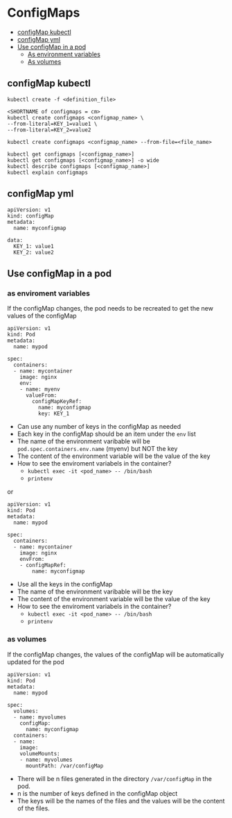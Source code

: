 # ConfigMaps

- [configMap kubectl](https://github.com/Ariel-Yu/knowledge-bases/blob/master/kubernetes/3.6.2-configMaps.md#configmap-kubectl)
- [configMap yml](https://github.com/Ariel-Yu/knowledge-bases/blob/master/kubernetes/3.6.2-configMaps.md#configmap-yml)
- [Use configMap in a pod](https://github.com/Ariel-Yu/knowledge-bases/blob/master/kubernetes/3.6.2-configMaps.md#use-configmap-in-a-pod)
  - [As environment variables](https://github.com/Ariel-Yu/knowledge-bases/blob/master/kubernetes/3.6.2-configMaps.md#as-enviroment-variables)
  - [As volumes](https://github.com/Ariel-Yu/knowledge-bases/blob/master/kubernetes/3.6.2-configMaps.md#as-volumes)

## configMap kubectl
```
kubectl create -f <definition_file>

<SHORTNAME of configmaps = cm>
kubectl create configmaps <configmap_name> \
--from-literal=KEY_1=value1 \
--from-literal=KEY_2=value2

kubectl create configmaps <configmap_name> --from-file=<file_name>

kubectl get configmaps [<configmap_name>]
kubectl get configmaps [<configmap_name>] -o wide
kubectl describe configmaps [<configmap_name>]
kubectl explain configmaps
```

## configMap yml
```
apiVersion: v1
kind: configMap
metadata:
  name: myconfigmap

data:
  KEY_1: value1
  KEY_2: value2
```

## Use configMap in a pod

### as enviroment variables
If the configMap changes, the pod needs to be recreated to get the new values of the configMap

```
apiVersion: v1
kind: Pod
metadata:
  name: mypod
  
spec:
  containers:
  - name: mycontainer
    image: nginx
    env:
    - name: myenv
      valueFrom:
        configMapKeyRef:
          name: myconfigmap
          key: KEY_1
```
- Can use any number of keys in the configMap as needed
- Each key in the configMap should be an item under the `env` list
- The name of the environment varibable will be `pod.spec.containers.env.name` (myenv) but NOT the key
- The content of the environment variable will be the value of the key
- How to see the enviroment variabels in the container?
  - `kubectl exec -it <pod_name> -- /bin/bash` 
  - `printenv`

or 

```
apiVersion: v1
kind: Pod
metadata:
  name: mypod
  
spec:
  containers:
  - name: mycontainer
    image: nginx
    envFrom:
    - configMapRef:
        name: myconfigmap
```
- Use all the keys in the configMap
- The name of the environment varibable will be the key
- The content of the environment variable will be the value of the key
- How to see the enviroment variabels in the container?
  - `kubectl exec -it <pod_name> -- /bin/bash` 
  - `printenv`

### as volumes
If the configMap changes, the values of the configMap will be automatically updated for the pod

```
apiVersion: v1
kind: Pod
metadata:
  name: mypod
  
spec:
  volumes:
  - name: myvolumes
    configMap:
      name: myconfigmap
  containers:
  - name:
    image:
    volumeMounts:
    - name: myvolumes
      mountPath: /var/configMap
```
- There will be n files generated in the directory `/var/configMap` in the pod. 
- n is the number of keys defined in the configMap object
- The keys will be the names of the files and the values will be the content of the files.
